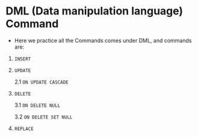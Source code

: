 # DML (Data manipulation language) Command

- Here we practice all the Commands comes under DML, and commands are:

1.  `INSERT`

2.  `UPDATE`

    2.1  `ON UPDATE CASCADE`

3.  `DELETE`

    3.1  `ON DELETE NULL`

    3.2  `ON DELETE SET NULL`

4.  `REPLACE`